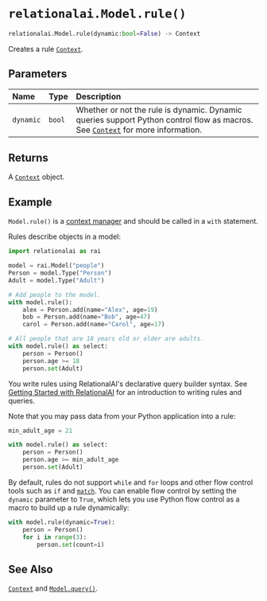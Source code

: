 # `relationalai.Model.rule()`

```python
relationalai.Model.rule(dynamic:bool=False) -> Context
```

Creates a rule [`Context`](../Context/README.md).

## Parameters

| Name | Type | Description |
| :--- | :--- | :------ |
| `dynamic` | `bool` | Whether or not the rule is dynamic. Dynamic queries support Python control flow as macros. See [`Context`](../Context/README.md) for more information. |

## Returns

A [`Context`](../Context/README.md) object.

## Example

`Model.rule()` is a [context manager](https://docs.python.org/3/glossary.html#term-context-manager)
and should be called in a `with` statement.

Rules describe objects in a model:

```python
import relationalai as rai

model = rai.Model("people")
Person = model.Type("Person")
Adult = model.Type("Adult")

# Add people to the model.
with model.rule():
    alex = Person.add(name="Alex", age=19)
    bob = Person.add(name="Bob", age=47)
    carol = Person.add(name="Carol", age=17)

# All people that are 18 years old or older are adults.
with model.rule() as select:
    person = Person()
    person.age >= 18
    person.set(Adult)
```

You write rules using RelationalAI's declarative query builder syntax.
See [Getting Started with RelationalAI](../../../getting_started.md) for an introduction to writing rules and queries.

Note that you may pass data from your Python application into a rule:

```python
min_adult_age = 21

with model.rule() as select:
    person = Person()
    person.age >= min_adult_age
    person.set(Adult)
```

By default, rules do not support `while` and `for` loops and other flow control tools such as `if` and
[`match`](https://docs.python.org/3/tutorial/controlflow.html#match-statements).
You can enable flow control by setting the `dynamic` parameter to `True`,
which lets you use Python flow control as a macro to build up a rule dynamically:

```python
with model.rule(dynamic=True):
    person = Person()
    for i in range(3):
        person.set(count=i)
```

## See Also

[`Context`](../Context/README.md) and [`Model.query()`](./query.md).
